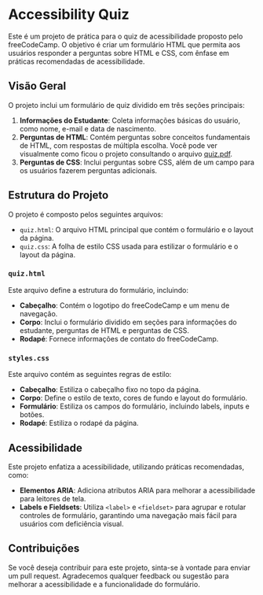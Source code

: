 # Accessibility Quiz

Este é um projeto de prática para o quiz de acessibilidade proposto pelo freeCodeCamp. O objetivo é criar um formulário HTML que permita aos usuários responder a perguntas sobre HTML e CSS, com ênfase em práticas recomendadas de acessibilidade.

## Visão Geral

O projeto inclui um formulário de quiz dividido em três seções principais:
1. **Informações do Estudante**: Coleta informações básicas do usuário, como nome, e-mail e data de nascimento.
2. **Perguntas de HTML**: Contém perguntas sobre conceitos fundamentais de HTML, com respostas de múltipla escolha. Você pode ver visualmente como ficou o projeto consultando o arquivo [quiz.pdf](https://github.com/GHERARDI-JOAO/ProjectsHTMLCSS/blob/main/HTMLCSS_QUIZ/quiz.png).
3. **Perguntas de CSS**: Inclui perguntas sobre CSS, além de um campo para os usuários fazerem perguntas adicionais.

## Estrutura do Projeto

O projeto é composto pelos seguintes arquivos:

- `quiz.html`: O arquivo HTML principal que contém o formulário e o layout da página.
- `quiz.css`: A folha de estilo CSS usada para estilizar o formulário e o layout da página.

### `quiz.html`

Este arquivo define a estrutura do formulário, incluindo:

- **Cabeçalho**: Contém o logotipo do freeCodeCamp e um menu de navegação.
- **Corpo**: Inclui o formulário dividido em seções para informações do estudante, perguntas de HTML e perguntas de CSS.
- **Rodapé**: Fornece informações de contato do freeCodeCamp.

### `styles.css`

Este arquivo contém as seguintes regras de estilo:

- **Cabeçalho**: Estiliza o cabeçalho fixo no topo da página.
- **Corpo**: Define o estilo de texto, cores de fundo e layout do formulário.
- **Formulário**: Estiliza os campos do formulário, incluindo labels, inputs e botões.
- **Rodapé**: Estiliza o rodapé da página.

## Acessibilidade

Este projeto enfatiza a acessibilidade, utilizando práticas recomendadas, como:

- **Elementos ARIA**: Adiciona atributos ARIA para melhorar a acessibilidade para leitores de tela.
- **Labels e Fieldsets**: Utiliza `<label>` e `<fieldset>` para agrupar e rotular controles de formulário, garantindo uma navegação mais fácil para usuários com deficiência visual.

## Contribuições

Se você deseja contribuir para este projeto, sinta-se à vontade para enviar um pull request. Agradecemos qualquer feedback ou sugestão para melhorar a acessibilidade e a funcionalidade do formulário.

